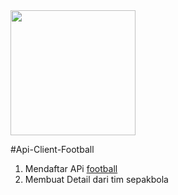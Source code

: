 <p align="center" style="display: inline;"><a href="https://materializecss.com/" target="_blank"><img src="https://seeklogo.com/images/M/materialize-logo-0FCAD8A6F8-seeklogo.com.png" width="200"></a></a></p>

#Api-Client-Football

1. Mendaftar APi [football](http://football-data.org/)
2. Membuat Detail dari tim sepakbola
